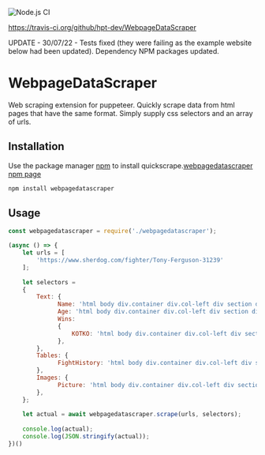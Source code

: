 ![Node.js CI](https://travis-ci.org/hpt-dev/WebpageDataScraper.svg?branch=master)

https://travis-ci.org/github/hpt-dev/WebpageDataScraper

UPDATE - 30/07/22 - Tests fixed (they were failing as the example website below had been updated). Dependency NPM packages updated.

# WebpageDataScraper
Web scraping extension for puppeteer. Quickly scrape data from html pages that have the same format. Simply supply css selectors and an array of urls.

## Installation
Use the package manager [npm](https://www.npmjs.com/) to install quickscrape.[webpagedatascraper npm page](https://www.npmjs.com/package/webpagedatascraper)

```bash
npm install webpagedatascraper
```

## Usage
```javascript
const webpagedatascraper = require('./webpagedatascraper');

(async () => {
    let urls = [
        'https://www.sherdog.com/fighter/Tony-Ferguson-31239'
    ];
    
    let selectors =
    {
        Text: {
              Name: 'html body div.container div.col-left div section div.module.bio_fighter.vcard div.fighter-info div.fighter-right div.fighter-title div.fighter-line1 h1 span.fn',
              Age: 'html body div.container div.col-left div section div.module.bio_fighter.vcard div.fighter-info div.fighter-right div.fighter-data div.bio-holder table tbody tr td b',
              Wins:
              {
                  KOTKO: 'html body div.container div.col-left div section div.module.bio_fighter.vcard div.fighter-info div.fighter-right div.fighter-data div.winsloses-holder div.wins div.meter div.pl',
              },
        },
        Tables: {
              FightHistory: 'html body div.container div.col-left div section div.module.fight_history div.new_table_holder table.new_table.fighter tr',
        },
        Images: {
              Picture: 'html body div.container div.col-left div section div.module.bio_fighter.vcard div.fighter-info div img.profile-image.photo'
        },
    };
  
    let actual = await webpagedatascraper.scrape(urls, selectors);
                       
    console.log(actual);                
    console.log(JSON.stringify(actual));
})()

```

